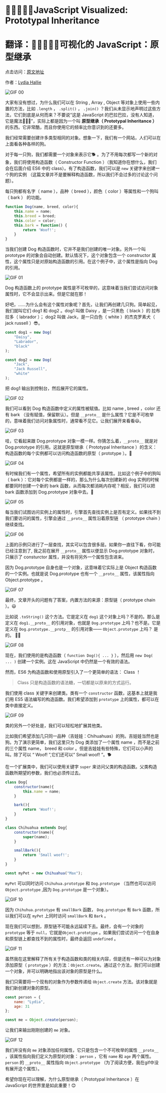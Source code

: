 # 🎉👨‍👩‍👧‍👧JavaScript Visualized: Prototypal Inheritance
# 翻译：🎉👨‍👩‍👧‍👧可视化的 JavaScript：原型继承

点击访问：[原文地址](https://dev.to/lydiahallie/javascript-visualized-prototypal-inheritance-47co)

作者：[Lydia Hallie](@lydiahallie)

![GIF 00](./illustrations/JSVisual05Prototypal/gif00.png)

大家有没有想过，为什么我们可以在 String , Array , Object 等对象上使用一些内置的方法，比如 `.length` ， `.split()` ， `.join()` ？我们从未显示地声明过这些方法，它们到底是从何而来？不要说“这是 JavaScript 的巴拉巴拉，没有人知道，它是魔法🧚🏻‍♂️”，实际上都是因为一个叫 **原型继承（ Prototypal Inheritance ）** 的东西。它非常酷，而且你使用它的频率比你意识到的还要多。

我们经常需要创建许多类型相同的对象。想象一下，我们有一个网站，人们可以在上面看各种各样的狗。

对于每一只狗，我们都需要一个对象来表示它🐕 。为了不用每次都写一个新的对象，我们将使用构造函数（ Constructor Function ）（我知道你在想什么，我们会在后面介绍 ES6 中的 class）。有了构造函数，我们可以是 `new` 关键字来创建一个狗的实例
（这篇文章并不是要解释构造函数，所以我们不会过多的讨论这个问题）。

每只狗都有名字（ name ），品种（ breed ），颜色（ color ）等属性和一个狗叫（ bark ） 的功能。

```javascript
function Dog(name, breed, color){
    this.name = name;
    this.breed = breed;
    this.color = color;
    this.bark = function() {
        return 'Woof!';
    }
}
```

当我们创建 Dog 构造函数时，它并不是我们创建的唯一对象。另外一个叫 prototype 的对象会自动创建。默认情况下，这个对象包含一个 constructor 属性，这个属性只是对原始构造函数的引用。在这个例子中，这个属性是指向 Dog 的引用。

![GIF 01](./illustrations/JSVisual05Prototypal/gif01.gif)

Dog 构造函数上的 prototype 属性是不可枚举的，这意味着当我们尝试访问对象属性时，它不会显示出来。但是它就在那！

好吧，……为什么会有这个属性对象呢？首先，让我们再创建几只狗。简单起见，我们就叫它们 dog1 和 dog2 。dog1 叫做 Daisy ，是一只黑色（ black ）的 拉布拉多（ labrador ）； dog2 叫做 Jack，是一只白色（ white ）的杰克罗素犬（ jack russell ）😎。

```javascript
const dog1 = new Dog(
    "Daisy",
    "Labrador",
    "black"
);

const dog2 = new Dog(
    "Jack",
    "Jack Russell",
    "white"
);
```

把 dog1 输出到控制台，然后展开它的属性。

![GIF 02](./illustrations/JSVisual05Prototypal/gif02.gif)

我们可以看到 Dog 构造函数中定义的属性被赋值。比如 name , breed ，color 还有 bark （没有赋值，保留默认）。但是 `__proto__` 是什么属性？它是不可枚举的，意味着我们访问对象属性时，通常看不见它。让我们展开来看看😃。 

![GIF 03](./illustrations/JSVisual05Prototypal/gif03.gif)

哇，它看起来跟 Dog.prototype 对象一模一样。你猜怎么着，`__proto__` 就是对 Dog.prototype 的引用。这就是原型继承（ Prototypal Inheritance ）的含义：构造函数的每个实例都可以访问构造函数的原型（ prototype ）。🤯

![GIF 04](./illustrations/JSVisual05Prototypal/gif04.gif)

有时候我们有一个属性，希望所有的实例都能共享该属性。比如这个例子中的狗叫（ bark ）：它对每个实例都是一样的，那么为什么每次创建新的 dog 实例的时候都要同时创建一个新的 bark 函数，从而每次都消耗内存呢？相反，我们可以把 bark 函数添加到 Dog.prototype 对象中去。🥳

![GIF 05](./illustrations/JSVisual05Prototypal/gif05.gif)

每当我们试图访问实例上的属性时，引擎首先查找实例上是否有定义。如果找不到我们要访问的属性，引擎会通过 `__proto__` 属性沿着原型链 （ prototype chain ）继续查找。

![GIF 06](./illustrations/JSVisual05Prototypal/gif06.gif)

上面的示例只进行了一层查找，其实可以包含很多层。如果你一直往下看，你可能已经注意到了, 我之前在展开 `__proto__` 属性以便显示 Dog.prototype 对象时，只展示了 consturctor 属性，并没有将另外一个属性包含进来。

因为 Dog.prototype 自身也是一个对象，这意味着它实际上是 Object 构造函数的一个实例。也就是说 Dog.prototype 也有一个 `__proto__` 属性，该属性指向 Object.prototype 。

![GIF 07](./illustrations/JSVisual05Prototypal/gif07.gif)

最终，文章开头的问题有了答案，内置方法的来源：原型链（ prototype chain ）。😃

比如说 `.toString()` 这个方法。它是定义在 `dog1` 这个对象上吗？不是的。那么是定义在 `dog1.__proto__` 的引用对象，也就是 `Dog.prototype` 上吗？也不是。它是定义在 `Dog.prototype.__protp__` 的引用对象—— `Object.prototype` 上吗？ 是的。 🙌🏼

![GIF 08](./illustrations/JSVisual05Prototypal/gif08.gif)

现在，我们使用的是构造函数（ `function Dog(){ ... }` ），然后用 `new Dog( ... )` 创建一个实例。这在 JavaScript 中仍然是一个有效的语法。

然而，ES6 为构造函数和使用原型引入了一个更简单的语法： Class ！

> Class 只是构造函数的语法糖，一切都是以原来的方式运行。

我们使用 class 关键字来创建类。类有一个 `constructor` 函数，这基本上就是我们用 ES5 语法编写的构造函数。我们希望添加到 `prototype` 上的属性，都可以在类中直接定义。

![GIF 09](./illustrations/JSVisual05Prototypal/gif09.gif)

类的另外一个好处是，我们可以轻松地扩展其他类。

比如我们希望添加几只同一品种（吉娃娃：Chihuahuas）的狗。吉娃娃当然也是狗。为了演示更简单，我们这里只为 Dog 类添加了一个属性 name ，而不是之前的三个属性 name， breed 和 color 。但是吉娃娃有些特殊，它们可以小声的叫。除了可以 “ Woof! ”,它们还可以“ Small woof! ”。🐕

在一个扩展类中，我们可以使用关键字 `super` 来访问父类的构造函数。父类构造函数所期望的参数，我们也必须传过去。

```javascript
class Dog{
    constructor(name){
        this.name = name;
    }

    bark(){
        return 'Woof!';
    }
}

class Chihuahua extends Dog{
    constructor(name){
        super(name);
    }

    smallBark(){
        return 'Small woof!';
    }
}

const myPet = new Chihuahua("Max");
```

`myPet` 可以同时访问 `Chihuhua.prototype` 和 `Dog.prototype` （当然也可以访问 `Object.prototype` ,因为 `Dog.prototype` 是一个对象）。

![GIF 10](./illustrations/JSVisual05Prototypal/gif10.gif)

因为 `Chihuhua.prototype` 有 `smallBark` 函数， `Dog.prototype` 有 `Bark` 函数，所以我们可以在 `myPet` 上同时访问 `smallBark` 和 `Bark` 。

现在我们可以想到，原型链不可能永远延续下去。最终，会有一个对象的 `prototype` 等于 `null`，它就是`Object.prototype` 。如果我们尝试访问一个在自身和原型链上都查找不到的属性时，最终会返回 `undefined` 。

![GIF 11](./illustrations/JSVisual05Prototypal/gif11.gif)

虽然我在这里解释了所有关于构造函数和类的相关内容，但是还有一种可以为对象添加原型（ `prototype` ）的方法：`Object.create`。通过这个方法，我们可以创建一个对象，并可以明确地指出该对象的原型是什么。

我们只需要将一个现有的对象作为参数传递给 `Object.create` 方法。该对象就是我们新创建对象的原型。

```javascript
const person = {
    name: "Lydia",
    age: 31
};

const me = Object.create(person);
```

让我们来输出刚刚创建的 `me` 对象。

![GIF 12](./illustrations/JSVisual05Prototypal/gif12.gif)

我们并没有向 `me` 对象添加任何属性，它只是包含一个不可枚举的属性 `__proto__` ，该属性指向我们定义为原型的对象： `person` ，它有 `name` 和 `age` 两个属性。 `person` 的 `__proto__` 属性指向 `Object.prototype` （为了阅读方便，我在gif中没有展开这个属性）。

希望你现在可以理解，为什么原型继承（ Prototypal Inheritance ）在 JavaScript 的世界里是如此重要！😊